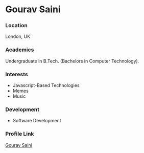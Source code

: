 # Gourav Saini

### Location

London, UK

### Academics

Undergraduate in B.Tech. (Bachelors in Computer Technology).

### Interests

- Javascript-Based Technologies
- Memes
- Music

### Development

- Software Development

### Profile Link

[Gourav Saini](https://github.com/g7i)